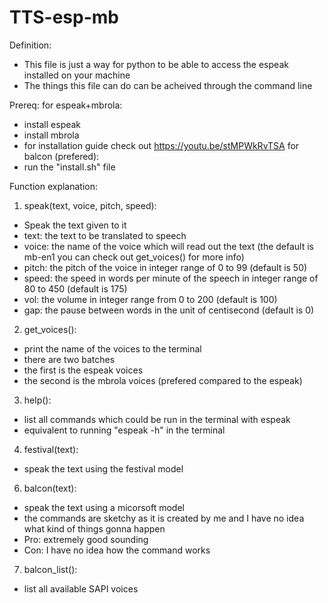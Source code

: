 # TTS-esp-mb
Definition:
- This file is just a way for python to be able to access the espeak installed on your machine 
- The things this file can do can be acheived through the command line

Prereq:
for espeak+mbrola:
- install espeak
- install mbrola
- for installation guide check out <https://youtu.be/stMPWkRvTSA>
for balcon (prefered):
- run the "install.sh" file


Function explanation:

1. speak(text, voice, pitch, speed):
  - Speak the text given to it
  - text: the text to be translated to speech
  - voice: the name of the voice which will read out the text
    (the default is mb-en1 you can check out get_voices() for more info)
  - pitch: the pitch of the voice in integer range of 0 to 99 (default is 50)
  - speed: the speed in words per minute of the speech in integer range of 80 to 450 (default is 175)
  - vol: the volume in integer range from 0 to 200 (default is 100)
  - gap: the pause between words in the unit of centisecond (default is 0)

2. get_voices():
  - print the name of the voices to the terminal
  - there are two batches 
  - the first is the espeak voices
  - the second is the mbrola voices (prefered compared to the espeak)

3. help():
  - list all commands which could be run in the terminal with espeak
  - equivalent to running "espeak -h" in the terminal

4. festival(text):
  - speak the text using the festival model

6. balcon(text):
  - speak the text using a micorsoft model
  - the commands are sketchy as it is created by me and I have no idea what kind of things gonna happen
  - Pro: extremely good sounding
  - Con: I have no idea how the command works

7. balcon_list():
  - list all available SAPI voices
